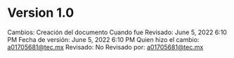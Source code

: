 # Version 1.0

Cambios: Creación del documento
Cuando fue Revisado: June 5, 2022 6:10 PM
Fecha de  versión: June 5, 2022 6:10 PM
Quien hizo el cambio: a01705681@tec.mx
Revisado: No
Revisado por: a01705681@tec.mx